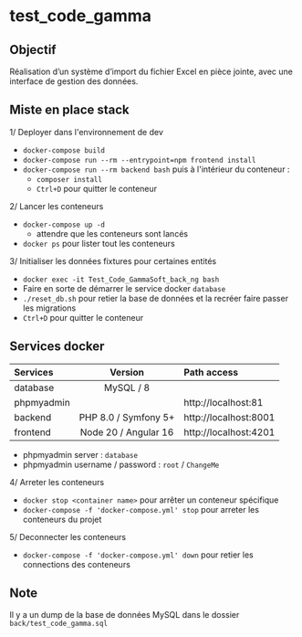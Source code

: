# test_code_gamma

## Objectif

Réalisation d’un système d’import du fichier Excel en pièce jointe, avec une interface de gestion des données.

## Miste en place stack

1/ Deployer dans l'environnement de dev
- `docker-compose build`
- `docker-compose run --rm --entrypoint=npm frontend install`
- `docker-compose run --rm backend bash` puis à l'intérieur du conteneur :
    - `composer install`
    - `Ctrl+D` pour quitter le conteneur

2/ Lancer les conteneurs
- `docker-compose up -d`
    - attendre que les conteneurs sont lancés
- `docker ps` pour lister tout les conteneurs

3/ Initialiser les données fixtures pour certaines entités
- `docker exec -it Test_Code_GammaSoft_back_ng bash`
- Faire en sorte de démarrer le service docker `database`
- `./reset_db.sh` pour retier la base de données et la recréer faire passer les migrations
- `Ctrl+D` pour quitter le conteneur

## Services docker
| Services        | Version               | Path access           |
|:----------------|:---------------------:|:----------------------|
| database        | MySQL / 8             |                       |
| phpmyadmin      |                       | http://localhost:81   |
| backend         | PHP 8.0 / Symfony 5+  | http://localhost:8001 |
| frontend        | Node 20 / Angular 16  | http://localhost:4201 |

- phpmyadmin server : `database`
- phpmyadmin username / password : `root` / `ChangeMe`

4/ Arreter les conteneurs
- `docker stop <container name>` pour arrêter un conteneur spécifique
- `docker-compose -f 'docker-compose.yml' stop` pour arreter les conteneurs du projet

5/ Deconnecter les conteneurs
- `docker-compose -f 'docker-compose.yml' down` pour retier les connections des conteneurs

## Note

Il y a un dump de la base de données MySQL dans le dossier `back/test_code_gamma.sql`